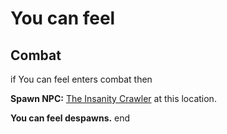 # You can feel


## Combat

if You can feel enters combat  then


**Spawn NPC:**  [The Insanity Crawler](/npc/179016) at this location.


**You can feel despawns.**
end
